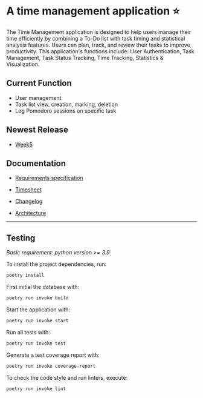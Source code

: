 # A time management application ⭐
 
The Time Management application is designed to help users manage their time efficiently by combining a To-Do list with task timing and statistical analysis features. Users can plan, track, and review their tasks to improve productivity. 
This application's functions include: User Authentication, Task Management, Task Status Tracking, Time Tracking, Statistics & Visualization.

## Current Function
- User management
- Task list view, creation, marking, deletion
- Log Pomodoro sessions on specific task

## Newest Release
- [Week5](https://github.com/Ivy-Chen1999/my_software_project/releases/tag/week5)
## Documentation  

- [Requirements specification](https://github.com/Ivy-Chen1999/my_software_project/blob/main/documentation/Requirements%20specification.md) 

- [Timesheet ](https://github.com/Ivy-Chen1999/my_software_project/blob/main/documentation/timesheet.md)

- [Changelog](https://github.com/Ivy-Chen1999/my_software_project/blob/main/documentation/changelog.md)

- [Architecture](https://github.com/Ivy-Chen1999/my_software_project/blob/main/documentation/architecture.md)
****
## Testing 

*Basic requirement:  python version >= 3.9*

To install the project dependencies, run:
```bash
poetry install
```

First initial the database with:

```bash
poetry run invoke build
```

Start the application with:

```bash
poetry run invoke start
```
Run all tests with:

```bash
poetry run invoke test
```
Generate a test coverage report with:
```bash
poetry run invoke coverage-report
```
To check the code style and run linters, execute:
```bash
poetry run invoke lint
```

